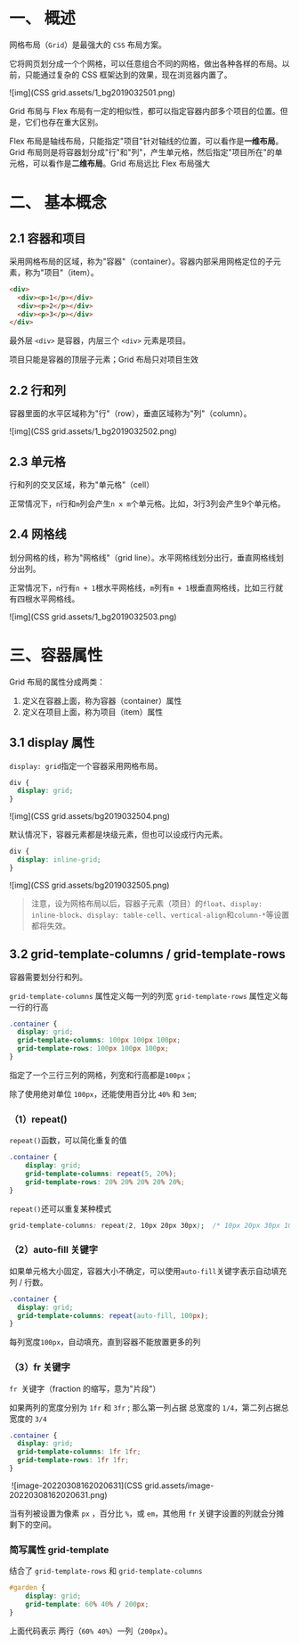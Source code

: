 # 一、 概述

网格布局（`Grid`）是最强大的 `CSS` 布局方案。

它将网页划分成一个个网格，可以任意组合不同的网格，做出各种各样的布局。以前，只能通过复杂的 CSS 框架达到的效果，现在浏览器内置了。

![img](CSS grid.assets/1_bg2019032501.png)

Grid 布局与 Flex 布局有一定的相似性，都可以指定容器内部多个项目的位置。但是，它们也存在重大区别。

Flex 布局是轴线布局，只能指定"项目"针对轴线的位置，可以看作是**一维布局**。Grid 布局则是将容器划分成"行"和"列"，产生单元格，然后指定"项目所在"的单元格，可以看作是**二维布局**。Grid 布局远比 Flex 布局强大

# 二、 基本概念

## 2.1 容器和项目

采用网格布局的区域，称为"容器"（container）。容器内部采用网格定位的子元素，称为"项目"（item）。

```html
<div>
  <div><p>1</p></div>
  <div><p>2</p></div>
  <div><p>3</p></div>
</div>
```

最外层 `<div>` 是容器，内层三个 `<div>` 元素是项目。

项目只能是容器的顶层子元素；Grid 布局只对项目生效

## 2.2 行和列

容器里面的水平区域称为"行"（row），垂直区域称为"列"（column）。

![img](CSS grid.assets/1_bg2019032502.png)

## 2.3 单元格

行和列的交叉区域，称为"单元格"（cell）

正常情况下，`n`行和`m`列会产生`n x m`个单元格。比如，3行3列会产生9个单元格。

## 2.4 网格线

划分网格的线，称为"网格线"（grid line）。水平网格线划分出行，垂直网格线划分出列。

正常情况下，`n`行有`n + 1`根水平网格线，`m`列有`m + 1`根垂直网格线，比如三行就有四根水平网格线。

![img](CSS grid.assets/1_bg2019032503.png)

# 三、容器属性

Grid 布局的属性分成两类：

1. 定义在容器上面，称为容器（container）属性
2. 定义在项目上面，称为项目（item）属性

## 3.1 display 属性

`display: grid`指定一个容器采用网格布局。

```css
div {
  display: grid;
}
```

![img](CSS grid.assets/bg2019032504.png)

默认情况下，容器元素都是块级元素，但也可以设成行内元素。

```css
div {
  display: inline-grid;
}
```

![img](CSS grid.assets/bg2019032505.png)

> 注意，设为网格布局以后，容器子元素（项目）的`float`、`display: inline-block`、`display: table-cell`、`vertical-align`和`column-*`等设置都将失效。

## 3.2 grid-template-columns / grid-template-rows

容器需要划分行和列。

`grid-template-columns` 属性定义每一列的列宽
`grid-template-rows`      属性定义每一行的行高

```css
.container {
  display: grid;
  grid-template-columns: 100px 100px 100px;
  grid-template-rows: 100px 100px 100px;
}
```

指定了一个三行三列的网格，列宽和行高都是`100px`；

除了使用绝对单位 `100px`，还能使用百分比 `40%` 和 `3em`;

### （1）repeat()

`repeat()`函数，可以简化重复的值

```css
.container {
    display: grid;
    grid-template-columns: repeat(5, 20%);
    grid-template-rows: 20% 20% 20% 20% 20%;
}
```

`repeat()`还可以重复某种模式

```css
grid-template-columns: repeat(2, 10px 20px 30px);  /* 10px 20px 30px 10px 20px 30px*/
```

### （2）auto-fill 关键字

如果单元格大小固定，容器大小不确定，可以使用`auto-fill`关键字表示自动填充列 / 行数。

```css
.container {
  display: grid;
  grid-template-columns: repeat(auto-fill, 100px);
}
```

每列宽度`100px`，自动填充，直到容器不能放置更多的列

### （3）fr 关键字

`fr `关键字（fraction 的缩写，意为"片段"）

如果两列的宽度分别为 `1fr` 和 `3fr` ; 那么第一列占据 总宽度的 `1/4`，第二列占据总宽度的 `3/4`

```css
.container {
  display: grid;
  grid-template-columns: 1fr 1fr;
  grid-template-rows: 1fr 1fr;
}
```

​	![image-20220308162020631](CSS grid.assets/image-20220308162020631.png)

当有列被设置为像素 `px` ，百分比 `%`，或 `em`，其他用 `fr` 关键字设置的列就会分摊剩下的空间。

### 简写属性 grid-template

结合了 `grid-template-rows` 和 `grid-template-columns`

```css
#garden {
    display: grid;
    grid-template: 60% 40% / 200px;
}
```

上面代码表示 两行（`60% 40%`）一列（`200px`）。